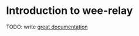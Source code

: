 # Introduction to wee-relay

TODO: write [great documentation](http://jacobian.org/writing/what-to-write/)
